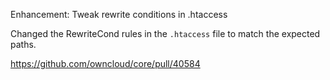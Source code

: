 Enhancement: Tweak rewrite conditions in .htaccess

Changed the RewriteCond rules in the `.htaccess` file to match the expected paths.

https://github.com/owncloud/core/pull/40584
